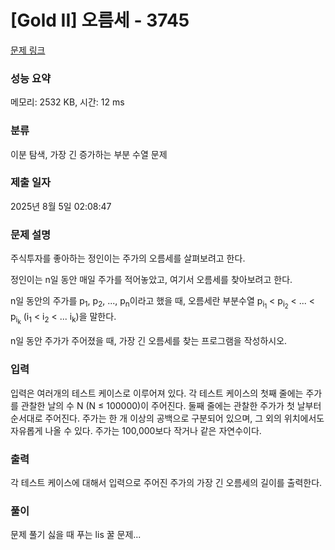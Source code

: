 # [Gold II] 오름세 - 3745 

[문제 링크](https://www.acmicpc.net/problem/3745) 

### 성능 요약

메모리: 2532 KB, 시간: 12 ms

### 분류

이분 탐색, 가장 긴 증가하는 부분 수열 문제

### 제출 일자

2025년 8월 5일 02:08:47

### 문제 설명

<p>주식투자를 좋아하는 정인이는 주가의 오름세를 살펴보려고 한다.</p>

<p>정인이는 n일 동안 매일 주가를 적어놓았고, 여기서 오름세를 찾아보려고 한다.</p>

<p>n일 동안의 주가를 p<sub>1</sub>, p<sub>2</sub>, ..., p<sub>n</sub>이라고 했을 때, 오름세란 부분수열 p<sub>i<sub>1</sub></sub> < p<sub>i<sub>2</sub></sub> < ... < p<sub>i<sub>k</sub></sub> (i<sub>1</sub> < i<sub>2</sub> < ... i<sub>k</sub>)을 말한다.</p>

<p>n일 동안 주가가 주어졌을 때, 가장 긴 오름세를 찾는 프로그램을 작성하시오.</p>

### 입력 

 <p>입력은 여러개의 테스트 케이스로 이루어져 있다. 각 테스트 케이스의 첫째 줄에는 주가를 관찰한 날의 수 N (N ≤ 100000)이 주어진다. 둘째 줄에는 관찰한 주가가 첫 날부터 순서대로 주어진다. 주가는 한 개 이상의 공백으로 구분되어 있으며, 그 외의 위치에서도 자유롭게 나올 수 있다. 주가는 100,000보다 작거나 같은 자연수이다.</p>

### 출력 

 <p>각 테스트 케이스에 대해서 입력으로 주어진 주가의 가장 긴 오름세의 길이를 출력한다.</p>

### 풀이 

 <p>문제 풀기 싫을 때 푸는 lis 꿀 문제...</p>

